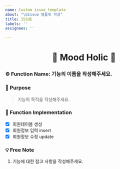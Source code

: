 ```yaml
---
name: Custom issue template
about: "\bIssue 템플릿 작성"
title: ISSUE
labels: ''
assignees: ''

---
```


<h1 align="center">🌅 Mood Holic 🌅</h1>

### ⚙️ Function Name: 기능의 이름을 작성해주세요.

### 🌝 Purpose
> 기능의 목적을 작성해주세요.

### 🌈 Function Implementation
- [x] 회원테이블 생성
- [x] 회원정보 입력 insert 
- [x] 회원정보 수정 update

### 💡 Free Note
1. 기능에 대한 참고 사항을 작성해주세요.
